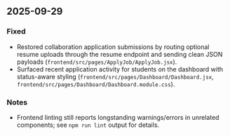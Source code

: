 ## 2025-09-29

### Fixed
- Restored collaboration application submissions by routing optional resume uploads through the resume endpoint and sending clean JSON payloads (`frontend/src/pages/ApplyJob/ApplyJob.jsx`).
- Surfaced recent application activity for students on the dashboard with status-aware styling (`frontend/src/pages/Dashboard/Dashboard.jsx`, `frontend/src/pages/Dashboard/Dashboard.module.css`).

### Notes
- Frontend linting still reports longstanding warnings/errors in unrelated components; see `npm run lint` output for details.
